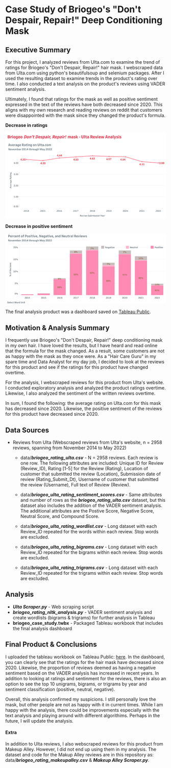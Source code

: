 # Case Study of Briogeo's "Don't Despair, Repair!" Deep Conditioning Mask

Executive Summary
--
For this project, I analyzed reviews from Ulta.com to examine the trend of ratings for Briogeo's "Don't Despair, Repair!" hair mask. I webscraped data from Ulta.com using python's beautifulsoup and selenium packages. After I used the resulting dataset to examine trends in the product's rating over time. I also conducted a text analysis on the product's reviews using VADER sentiment analysis. 

Ultimately, I found that ratings for the mask as well as positive sentiment expressed in the text of the reviews have both decreased since 2020. This aligns with my own research and reading reviews on reddit that customers were disappointed with the mask since they changed the product's formula. 

**Decrease in ratings**

![](/exec_summary_images/ratings.png)

**Decrease in positive sentiment**

![](/exec_summary_images/sentiment.png)


The final analysis product was a dashboard saved on [Tableau Public](https://public.tableau.com/app/profile/madison.volpe/viz/briogeo_case_study/Briogeodash). 

## Motivation & Analysis Summary

I frequently use Briogeo's "Don't Despair, Repair!" deep conditioning mask in my own hair. I have loved the results, but I have heard and read online that the formula for the mask changed. As a result, some customers are not as happy with the mask as they once were. As a "Hair Care Guru" in my spare time and Data Analyst for my day job, I decided to look at the reviews for this product and see if the ratings for this product have changed overtime. 

For the analysis, I webscraped reviews for this product from Ulta's website. I conducted exploratory analysis and analyzed the product ratings overtime. Likewise, I also analyzed the sentiment of the written reviews overtime. 

In sum, I found the following: the average rating on Ulta.com for this mask has decreased since 2020. Likewise, the positive sentiment of the reviews for this product have decreased since 2020.

## Data Sources 
- Reviews from Ulta (Webscraped reviews from Ulta's website, n = 2958 reviews, spanning from November 2014 to May 2022)
  - data/**_briogeo_rating_ulta.csv_** - N = 2958 reviews. Each review is one row. The following attributes are included: Unique ID for Review (Review_ID), Rating [1-5] for the Review (Rating), Location of customer that submitted the review (Location), Submission date of review (Rating_Submit_Dt), Username of customer that submitted the review (Username), Full text of Review (Review).
  
  - data/**_briogeo_ulta_rating_sentiment_scores.csv_** - Same attributes and number of rows as the **_briogeo_rating_ulta.csv_** dataset, but this dataset also includes the addition of the VADER sentiment analysis. The additional attributes are the Postive Score, Negative Score, Neutral Score, and Compound Score.
  
  - data/**_briogeo_ulta_rating_wordlist.csv_** - Long dataset with each Review_ID repeated for the words within each review. Stop words are excluded. 
  
  - data/**_briogeo_ulta_rating_bigrams.csv_** - Long dataset with each Review_ID repeated for the bigrams within each review. Stop words are excluded. 
  
  - data/**_briogeo_ulta_rating_trigrams.csv_** - Long dataset with each Review_ID repeated for the trigrams within each review. Stop words are excluded.

## Analysis
- **_Ulta Scraper.py_** - Web scraping script 
- **_briogeo_rating_nltk_analysis.py_** - VADER sentiment analysis and create wordlists (bigrams & trigrams) for further analysis in Tableau
- **briogeo_case_study.twbx** - Packaged Tableau workbook that includes the final analysis dashboard

## Final Product & Conclusions
I uploaded the tableau workbook on Tableau Public: [here](https://public.tableau.com/app/profile/madison.volpe/viz/briogeo_case_study/Briogeodash). In the dashboard, you can clearly see that the ratings for the hair mask have decreased since 2020. Likewise, the proportion of reviews deemed as having a negative sentiment based on the VADER analysis has increased in recent years. In addition to looking at ratings and sentinment for the reviews, there is also an option to see the top 10 unigrams, bigrams, or trigrams by year and sentiment classification (positive, neutral, negative). 

Overall, this analysis confirmed my suspicions. I still personally love the mask, but other people are not as happy with it in current times. While I am happy with the analysis, there could be improvements especially with the text analysis and playing around with different algorithims. Perhaps in the future, I will update the analysis. 

#### Extra
In addition to Ulta reviews, I also webscraped reviews for this product from Makeup Alley. However, I did not end up using them in my analysis. The dataset and code for the Makup Alley reviews are in this repository as: data/**_briogeo_rating_makeupalley.csv_** & **_Makeup Alley Scraper.py_**.
